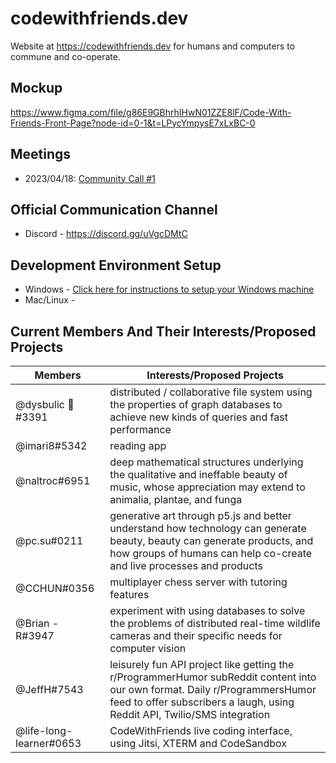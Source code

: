 # codewithfriends.dev
Website at https://codewithfriends.dev for humans and computers to commune and co-operate.

## Mockup
https://www.figma.com/file/g86E9GBhrhIHwN01ZZE8lF/Code-With-Friends-Front-Page?node-id=0-1&t=LPycYmpysE7xLxBC-0

## Meetings

* 2023/04/18: [Community Call #1](meetings/2023-04-18:%20Community%20Call.md)

## Official Communication Channel

* Discord - https://discord.gg/uVgcDMtC

## Development Environment Setup

* Windows - [Click here for instructions to setup your Windows machine](https://github.com/DetroitCodeWithFriends/codewithfriends.dev/blob/main/setup-windows.md)
* Mac/Linux - 

## Current Members And Their Interests/Proposed Projects

|Members |Interests/Proposed Projects |
--- | --- |
|@dysbulic 🐙#3391|distributed / collaborative file system using the properties of graph databases to achieve new kinds of queries and fast performance|
|@imari8#5342|reading app|
|@naltroc#6951|deep mathematical structures underlying the qualitative and ineffable beauty of music, whose appreciation may extend to animalia, plantae, and funga|
|@pc.su#0211|generative art through p5.js and better understand how technology can generate beauty, beauty can generate products, and how groups of humans can help co-create and live processes and products|
|@CCHUN#0356|multiplayer chess server with tutoring features|
|@Brian - R#3947|experiment with using databases to solve the problems of distributed real-time wildlife cameras and their specific needs for computer vision|
|@JeffH#7543|leisurely fun API project like getting the r/ProgrammerHumor subReddit content into our own format. Daily r/ProgrammersHumor feed to offer subscribers a laugh, using Reddit API, Twilio/SMS integration|
|@life-long-learner#0653|CodeWithFriends live coding interface, using Jitsi, XTERM and CodeSandbox|
